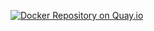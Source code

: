 [![Docker Repository on Quay.io](https://quay.io/repository/athenahealth/ruby/status "Docker Repository on Quay.io")](https://quay.io/repository/athenahealth/ruby)